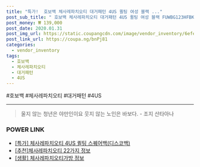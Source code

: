 ```yaml
--- 
title: "특가!  호보백 체사레파치오티 대거패턴 4US 퀼팅 여성 블랙 ..." 
post_sub_title: " 호보백 체사레파치오티 대거패턴 4US 퀼팅 여성 블랙 FUWBG123HFBK" 
post_money: ₩ 139,000 
post_date: 2020.01.31 
post_img_url: https://static.coupangcdn.com/image/vendor_inventory/6efe/1e4ede012009511a5b39879b1005aeb0d35e0c902f1a365c95b04953e36a.jpg 
post_link_url: https://coupa.ng/bnPj81 
categories: 
  - vendor_inventory 
tags: 
  - 호보백 
  - 체사레파치오티 
  - 대거패턴 
  - 4US 
--- 
```

  #호보백 #체사레파치오티 #대거패턴 #4US 
<hr> 

> 울지 않는 청년은 야만인이요 웃지 않는 노인은 바보다. - 조지 산타아나 


### POWER LINK

* <a href="https://blog.naver.com/sakai111/221792224882" target="_blank">[특가] 체사레파치오티 4US 퀼팅 스퀘어백(디스코백)</a>
* <a href="https://blog.naver.com/fasyy4321/221791667026" target="_blank">[추천]체사레파치오티 22가지 정보</a>
* <a href="https://blog.naver.com/sakai111/221766189083" target="_blank"> [생활] 체사레파치오티가방 정보 </a>

